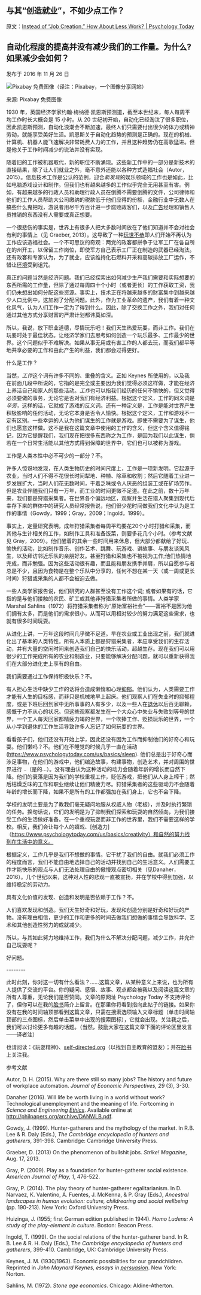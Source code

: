 ## 与其“创造就业”，不如少点工作？

原文：[Instead of “Job Creation,” How About Less Work? | Psychology Today](https://www.psychologytoday.com/us/blog/freedom-learn/201611/instead-job-creation-how-about-less-work)

## 自动化程度的提高并没有减少我们的工作量。为什么? 如果减少会如何？

发布于 2016 年 11 月 26 日

![Pixabay 免费图像](https://cdn.psychologytoday.com/sites/default/files/styles/article-inline-half/public/field_blog_entry_images/PixabayFreeImage.png?itok=uTRHg90w)（译注：Pixabay，一个图像分享网站）

来源: Pixabay 免费图像

1930 年，英国经济学家约翰·梅纳德·凯恩斯预测道，截至本世纪末，每人每周平均工作时长大概会是 15 小时。从 20 世纪初开始，自动化已经淘汰了很多职位，因此凯恩斯预测，自动化浪潮会不断加速，最终人们只需要付出很少的体力或精神劳动，就能享受美好生活。凯恩斯关于自动化趋势的预测是正确的。现在的机械、计算机、机器人能飞速解决非常耗费人力的工作，并且这种趋势仍在高歌猛进。但是他关于工作时间减少的说法并没有实现。

随着旧的工作被机器取代，新的职位不断涌现。这些新工作中的一部分是新技术的直接结果，除了让人们就业之外，毫不意外还能以各种方式造福社会（Autor，2015）。信息技术工作是公认的范例，迎合*新发现*的娱乐领域的工作也是如此，比如电脑游戏设计和制作。但我们也有越来越多的工作似乎完全无用甚至有害。例如，有越来越多的行政人员和助理行政人员在倒腾不需要倒腾的文件，公司律师和他们的工作人员帮助大公司缴纳的税款低于他们应得的份额，金融行业中无数人在搞些什么鬼把戏，游说者用尽千方百计进一步腐败政客们，以及[广告](https://www.psychologytoday.com/us/basics/consumer-behavior)经理和销售人员推销的东西没有人需要或真正想要。

一个很悲伤的事实是，世界上有很多人把大多数时间放在了他们知道并不会对社会有利的事情上（见 Graeber, 2013）。这导致了一种[玩世不恭](https://www.psychologytoday.com/us/basics/pessimism)即人们开始不再认为工作应该造福社会。一个不可思议的奇观：两党的政客都拼争于让军工厂在各自所在的州开工，以保留工作岗位，即使军方自己表示工厂正在制造的武器已经淘汰。还有政客和专家认为，为了就业，应该维持化石燃料开采和高碳排放工厂运作，不惜让[环境](https://www.psychologytoday.com/us/basics/environment)受到诅咒。

真正的问题当然是经济问题。我们已经探索出如何减少生产我们需要和实际想要的东西所需的工作量，但除了通过每周四十个小时（或者更长）的工作获取工资，我们仍未想出如何分配这些资源。事实上，技术正在将越来越多的财富集中到越来越少人口比例中，这加剧了分配问题。此外，作为工业革命的遗产，我们有着一种文化风气，认为人们工作一定为了得到什么。因此，除了交换工作之外，我们对任何通过其他方式分享财富的严肃计划都讳莫如深。

所以，我说，放下职业道德，尽情玩乐吧！我们天生热爱玩耍，而非工作。我们在玩耍时处于最佳状态。让经济学家们去思考如何创造一个玩乐最多、工作最少的世界。这个问题似乎不难解决。如果从事无用或有害工作的人都去玩，而我们都平等地共享必要的工作和由此产生的利益，我们都会过得更好。

什么是工作？

当然，*工作*这个词有许多不同的、重叠的含义。正如 Keynes 所使用的，以及我在前面几段中所说的，它指的是完全或主要因为我们觉得必须这样做，才能在经济上养活自己和家人的那些活动。*工作*也可以指我们经历的任何不愉快的，但又觉得必须要做的事务，无论它是否对我们有经济利益。根据这个定义，工作的同义词是*辛劳*，这样的话，它就成了游戏的反义词。还有一种定义是，工作是能对世界产生积极影响的任何活动，无论它本身是否令人愉快。根据这个定义，工作和游戏不一定有区别。一些幸运的人认为他们谋生的工作就是游戏。即使不需要为了谋生，他们也愿意这样做。这不是我在这篇文章中使用的工作的含义，但这个含义值得铭记，因为它提醒我们，我们现在把很多东西称之为工作，是因为我们以此谋生，倘若在一个日常生活能以其他方式得到保障的世界中，它们也可以被称为游戏。

工作是人类本性中必不可少的一部分？不。

许多人惊讶地发现，在人类生物历史的时间尺度上，工作是一项新发明。它起源于农业，当时人们不得不花很长时间犁地、种植、除草和收割；然后它随着工业进一步发展扩大，当时人们花无数时间，干着乏味或令人厌恶的组装工或在矿场劳作。但是农业伴随我们只有一万年，而工业的时间更微不足道。在此之前，数十万年来，我们都是狩猎采集者。在世界各个偏远地区，观察并生活在猎人聚集到现代后幸存下来的群体中的研究人员经常报告说，他们很少花时间做我们文化中认为是工作的事情（Gowdy，1999；Gray，2009；Ingold，1999）。

事实上，定量研究表明，成年狩猎采集者每周平均要花20个小时打猎和采集，而其他与生计相关的工作，如制作工具和准备饭菜，则要多花几个小时。（参考文献见 Gray，2009）。他们醒着的其余一些时间用来休息，但大部分都献给了好玩、愉快的活动，比如制作音乐、创作艺术、跳舞、玩游戏、讲故事、与朋友谈笑风生，以及拜访邻近乐队的亲朋好友。甚至狩猎和采集也不被视为工作;他们热情地完成，而非勉强。因为这些活动很有趣，而且能和朋友携手并肩，所以自愿参与者总是不少，且因为食物是在整个乐队中分享的，任何不想在某一天（或一周或更长时间）狩猎或采集的人都不会被迫去做。

一些人类学家报告说，他们研究的人群甚至没有工作这个词; 或者如果有的话，它指的是与他们接触的农民、矿工或其他非狩猎采集者所做的事情。人类学家 Marshal Sahlins（1972）将狩猎采集者称为“原始富裕社会”——富裕不是因为他们拥有太多，而是他们的需求很小，从而可以用相对较少的努力满足这些需求，也就有很多时间玩耍。

从进化上讲，一万年这段时间几乎微不足道。早在农业或工业出现之前，我们就进化出了基本的人类特性。所有人本质上都是狩猎采集者，本应享受我们的生存活动，并有大量的空闲时间来创造我们自己的快乐活动，超越生存。现在我们可以用很少的工作完成所有的农业和制造业，只要能够解决分配问题，就可以重新获得我们在大部分进化史上享有的自由。

我们需要通过工作保持积极快乐？不。

有人担心生活中缺少工作的话将会造成懒惰和心理[抑郁](https://www.psychologytoday.com/us/basics/depression)。他们认为，人类需要工作才能有人生的目标感，而非只是机械地早上起床。他们观察人们在失业时的抑郁程度，或是下班后回到家中无所事事的人有多少，以及一些人在[退休](https://www.psychologytoday.com/us/basics/aging)以后百无聊赖，感慨于力不从心的状况。但这些观察都发生在一个大众心中失业与失败划等号的世界，一个工人每天回家都精疲力竭的世界，一个吹捧工作、贬损玩乐的世界，一个从小学到退休的工作生活导致许多人忘记了如何玩耍的世界。

看看孩子们，他们还没有开始上学，因此还没有因为工作而抑制他们的好奇心和玩耍。他们懒吗？不。他们在不睡觉的时候几乎一直在活动(https://www.psychologytoday.com/us/basics/sleep). 他们总是出于好奇心而涉足事物，在他们的游戏中，他们编造故事，构建事物，创造艺术，并对周围的世界进行 ..（是的...）。没有理由认为这种活动的动力会随着年龄的增长而自然下降。他们的衰落是因为我们的学校重视工作，贬低游戏，把他们从人身上榨干；然后枯燥乏味的工作和职业继续让他们精疲力尽。狩猎采集者的这些驱动力不会随着年龄的增长而下降，如果不是所有的工作都强加在我们身上，它也不会下降。

学校的发明主要是为了教我们毫无疑问地服从权威人物（老板），并及时执行繁琐的任务。换句话说，它们的发明是为了抑制我们探索和玩耍的自然倾向，为我们接受工作的生活做好准备。在一个重视玩耍而非工作的世界里，我们不需要这样的学校。相反，我们会让每个人的嬉戏、[创造力]（https://www.psychologytoday.com/us/basics/creativity）和自然的努力找到在生活中的意义。

根据定义，工作几乎是我们不想做的事情。它干扰了我们的自由。就我们必须工作的程度而言，我们不能自由地选择自己的活动并找到自己的生活意义。人们需要工作才能快乐的观点与人们无法处理自由的傲慢观点密切相关（见Danaher，2016）。几个世纪以来，这种对人性的悲观一直被宣扬，并在学校中得到加强，以维持稳定的劳动力。

具有文化价值的发现、创造和发明是否依赖于工作？不。

人们喜欢发现和创造。我们天生好奇和好玩，发现和创造分别是好奇和好玩的产物。没有理由相信，更少的工作和更多的时间去做我们想做的事情会导致科学、艺术和其他创造性努力的成就减少。

所以，与其如此努力地维持工作，我们为什么不解决分配问题，减少工作，并允许自己玩耍呢？

好问题。

\--------

此时此刻，你对这一切有什么看法？……这篇文章，从某种意义上来说，也为所有人提供了交流的平台。你的疑问、感悟、故事、观点都会被我以及阅读这篇文章的所有人尊重，无论我们是否赞同。文章的原网址 Psychology Today 不支持评论了，但你可以在我的[脸书](https://www.facebook.com/peter.gray.3572)简介上留言。在那里你将看到指向此帖子的链接。如果你没有在我的时间轴顶部看到这篇文章，只需在搜索选项输入文章标题（单击时间轴顶部的三点图标，然后单击菜单中出现的搜索图标），它就会出现。关注我之后，我们可以讨论更多有趣的话题。（当然，鼓励大家在这篇文章下面的评论区里发言——译者注）

也请阅读：《玩耍精神》、[self-directed.org](http://www.self-directed.org/)（以找到自主教育的盟友）；并在[脸书](https://www.facebook.com/peter.gray.3572)上关注我。

参考文献

Autor, D. H. (2015). Why are there still so many jobs? The history and future of workplace automation. *Journal of Economic Perspectives, 29* (3), 3-30.

Danaher (2016). Will life be worth living in a world without work? Technological unemployment and the meaning of life. Fortcoming in *Science and Engineering [Ethics](https://www.psychologytoday.com/us/basics/ethics-and-morality)*. Available online at http://philpapers.org/archive/DANWLB.pdf.

Gowdy, J. (1999). Hunter-gatherers and the mythology of the market. In R.B. Lee & R. Daly (Eds.), *The Cambridge encyclopedia of hunters and gatherers*, 391-398. Cambridge: Cambridge University Press.

Graeber, D. (2013) On the phenomenon of bullshit jobs. *Strike! Magazine*, Aug. 17, 2013.

Gray, P. (2009). Play as a foundation for hunter-gatherer social existence. *American Journal of Play, 1*, 476-522.

Gray, P. (2014). The play theory of hunter-gatherer egalitarianism. In D. Narvaez, K. Valentino, A. Fuentes, J. McKenna, & P. Gray (Eds.), *Ancestral landscapes in human evolution: culture, childrearing and social wellbeing* (pp. 190-213). New York: Oxford University Press.

Huizinga, J. (1955; first German edition published in 1944). *Homo Ludens: A study of the play-element in culture*. Boston: Beacon Press.

Ingold, T. (1999). On the social relations of the hunter-gatherer band. In R. B. Lee & R. H. Daly (Eds.), T*he Cambridge encyclopedia of hunters and gatherers*, 399-410. Cambridge, UK: Cambridge University Press.

Keynes, J. M. (1930/1963). Economic possibilities for our grandchildren. Reprinted in *John Maynard Keynes, essays in [persuasion](https://www.psychologytoday.com/us/basics/persuasion)*. New York: Norton.

Sahlins, M. (1972). *Stone age economics*. Chicago: Aldine-Atherton.